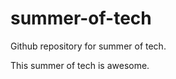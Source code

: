 summer-of-tech
==============

Github repository for summer of tech.

This summer of tech is awesome.
